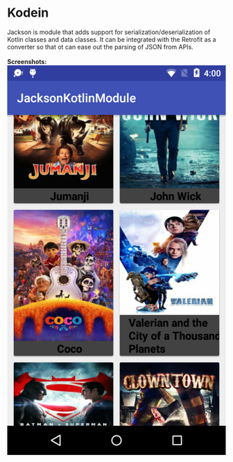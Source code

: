 # Kodein
Jackson is module that adds support for serialization/deserialization of Kotlin classes and data classes. It can be integrated with the Retrofit as a converter so that ot can ease out the parsing of JSON from APIs.
<br><br>
<b>Screenshots:</b>
<img src="jackson.png"/>
